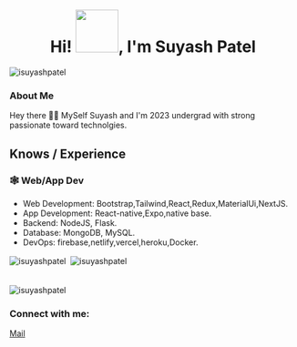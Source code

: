 <body>
<h1 align="center">Hi! <img src="https://github.com/isuyashpatel/isuyashpatel/assets/59373438/060d752c-ac1a-41d4-a0df-8f2556f11a97" width="75" height="75"/>, I'm Suyash Patel </h1>
<div align="left"> <img src="https://komarev.com/ghpvc/?username=isuyashpatel&label=Profile%20views&color=0e75b6&style=flat" alt="isuyashpatel" /> </div>
<h3 align="left">About Me</h3>
<p align="left">Hey there 🙋‍♂️ MySelf Suyash and I'm 2023 undergrad with strong passionate toward technolgies.</p>


## Knows / Experience

### 🕸️ Web/App Dev

- Web Development: Bootstrap,Tailwind,React,Redux,MaterialUi,NextJS.
- App Development: React-native,Expo,native base.
- Backend: NodeJS, Flask.
- Database: MongoDB, MySQL.
- DevOps: firebase,netlify,vercel,heroku,Docker.

<div><img align="center" src="https://github-readme-stats.vercel.app/api/top-langs?username=isuyashpatel&show_icons=true&locale=en&layout=compact" alt="isuyashpatel" />&nbsp;&nbsp;<img align="center"" src="https://github-readme-stats.vercel.app/api?username=isuyashpatel&show_icons=true&locale=en" alt="isuyashpatel" /></div>
<br/>
<div></div>
<br/>
<div><img align="center" src="https://github-readme-streak-stats.herokuapp.com/?user=isuyashpatel&" alt="isuyashpatel" /></div>

<h3 align="left">Connect with me:</h3>
<p align="left">
<!-- <a href="https://www.suyashpatel.tech/">
Website
</a> -->
<a href="mailto:suyashpatelmrj@gmail.com" target="blank">Mail</a>

</p>

</body>
